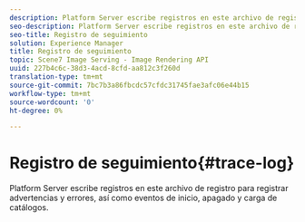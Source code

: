 ```yaml
---
description: Platform Server escribe registros en este archivo de registro para registrar advertencias y errores, así como eventos de inicio, apagado y carga de catálogos.
seo-description: Platform Server escribe registros en este archivo de registro para registrar advertencias y errores, así como eventos de inicio, apagado y carga de catálogos.
seo-title: Registro de seguimiento
solution: Experience Manager
title: Registro de seguimiento
topic: Scene7 Image Serving - Image Rendering API
uuid: 227b4c6c-38d3-4acd-8cfd-aa812c3f260d
translation-type: tm+mt
source-git-commit: 7bc7b3a86fbcdc57cfdc31745fae3afc06e44b15
workflow-type: tm+mt
source-wordcount: '0'
ht-degree: 0%

---
```



# Registro de seguimiento{#trace-log}

Platform Server escribe registros en este archivo de registro para registrar advertencias y errores, así como eventos de inicio, apagado y carga de catálogos.

